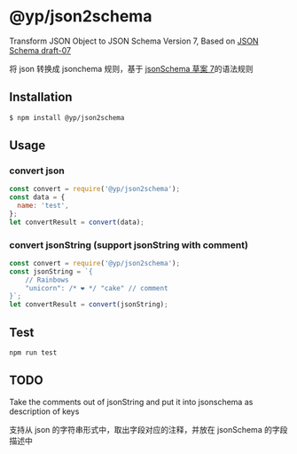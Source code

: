 # @yp/json2schema

Transform JSON Object to JSON Schema Version 7, Based on [JSON Schema draft-07](http://json-schema.org/)

将 json 转换成 jsonchema 规则，基于 [jsonSchema 草案 7](http://json-schema.org/)的语法规则

## Installation

```bash
$ npm install @yp/json2schema
```

## Usage

### convert json

```javascript
const convert = require('@yp/json2schema');
const data = {
  name: 'test',
};
let convertResult = convert(data);
```

### convert jsonString (support jsonString with comment)

```javascript
const convert = require('@yp/json2schema');
const jsonString = `{
    // Rainbows
    "unicorn": /* ❤ */ "cake" // comment
}`;
let convertResult = convert(jsonString);
```

## Test

```bash
npm run test
```

## TODO

Take the comments out of jsonString and put it into jsonschema as description of keys

支持从 json 的字符串形式中，取出字段对应的注释，并放在 jsonSchema 的字段描述中
